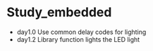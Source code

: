 # Study_embedded
- day1.0 Use common delay codes for lighting
- day1.2 Library function lights the LED light
